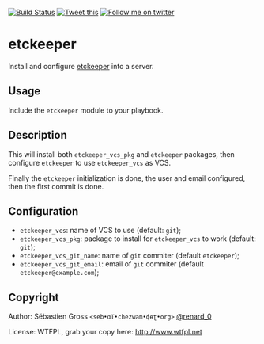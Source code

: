 <!--

---
lang: american
---
-->

[![Build Status](https://travis-ci.org/cw-ansible/cw.etckeeper.svg?branch=master)](https://travis-ci.org/cw-ansible/cw.etckeeper)
[![Tweet this](http://img.shields.io/badge/Tweet-it00aced.svg)](https://twitter.com/intent/tweet?tw_p=tweetbutton&via=renard_0&url=https%3A%2F%2Fgithub.com%2Fcw-ansible%2Fcw.etckeeper&text=Install%20and%20configure%20%23etckeeper%20using%20%23Ansible.)
[![Follow me on twitter](http://img.shields.io/badge/Twitter-Follow-00aced.svg)](https://twitter.com/intent/follow?region=follow_link&screen_name=renard_0&tw_p=followbutton)


# etckeeper

Install and configure [etckeeper](https://github.com/joeyh/etckeeper) into a
server.

## Usage

Include the `etckeeper` module to your playbook.

## Description

This will install both `etckeeper_vcs_pkg` and `etckeeper` packages, then
configure `etckeeper` to use `etckeeper_vcs` as VCS.

Finally the `etckeeper` initialization is done, the user and email
configured, then the first commit is done.

## Configuration

- `etckeeper_vcs`: name of VCS to use (default: `git`);
- `etckeeper_vcs_pkg`: package to install for `etckeeper_vcs` to work
  (default: `git`);
- `etckeeper_vcs_git_name`: name of `git` commiter (default `etckeeper`);
- `etckeeper_vcs_git_email`: email of `git` commiter (default
  `etckeeper@example.com`);


## Copyright

Author: Sébastien Gross `<seb•ɑƬ•chezwam•ɖɵʈ•org>` [@renard_0](https://twitter.com/renard_0)

License: WTFPL, grab your copy here: http://www.wtfpl.net
